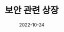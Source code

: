 ---
title: 보안 관련 상장
date: 2022-10-24

type: landing

sections:
  - block: slider
    content:
      slides:
      - title: 정보 보안
        background:
          image:
            filename: secu.jpg
            filters:
              brightness: 0.7
          position: right
          color: '#666'
      - title: 인공지능
        background:
          image:
            filename: ai.jpg
            filters:
              brightness: 0.7
          position: center
          color: '#555'
      - title: 사회 공학
        background:
          image:
            filename: social.jpg
            filters:
              brightness: 0.5
          position: center
          color: '#333'
    design:
      # Slide height is automatic unless you force a specific height (e.g. '400px')
      slide_height: '900'
      is_fullscreen: false
      loop: false
      interval: 2000
---